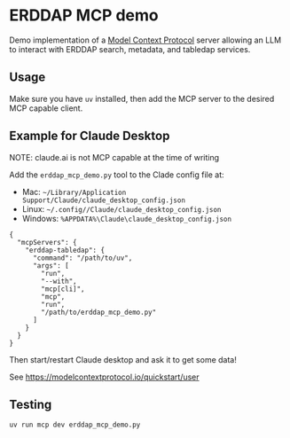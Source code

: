 # ERDDAP MCP demo

Demo implementation of a [Model Context Protocol](https://modelcontextprotocol.io/) server
allowing an LLM to interact with ERDDAP search, metadata, and tabledap services.

## Usage

Make sure you have `uv` installed, then add the MCP server to the desired MCP capable client.

## Example for Claude Desktop

NOTE: claude.ai is not MCP capable at the time of writing

Add the `erddap_mcp_demo.py` tool to the Clade config file at:

* Mac: `~/Library/Application Support/Claude/claude_desktop_config.json`
* Linux: `~/.config//Claude/claude_desktop_config.json`
* Windows: `%APPDATA%\Claude\claude_desktop_config.json`

```
{
  "mcpServers": {
    "erddap-tabledap": {
      "command": "/path/to/uv",
      "args": [
        "run",
        "--with",
        "mcp[cli]",
        "mcp",
        "run",
        "/path/to/erddap_mcp_demo.py"
      ]
    }
  }
}
```

Then start/restart Claude desktop and ask it to get some data!

See https://modelcontextprotocol.io/quickstart/user

## Testing

```
uv run mcp dev erddap_mcp_demo.py
```
